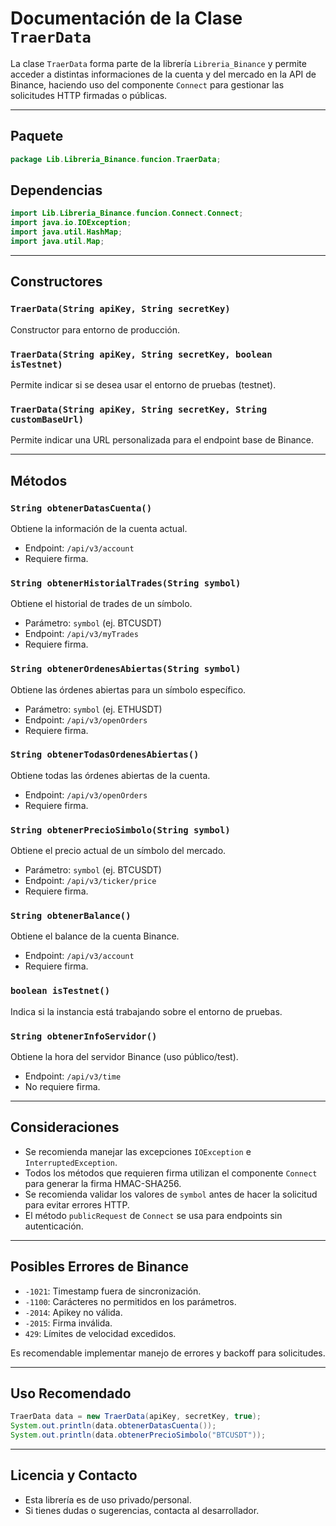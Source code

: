 # Documentación de la Clase `TraerData`

La clase `TraerData` forma parte de la librería `Libreria_Binance` y permite acceder a distintas informaciones de la cuenta y del mercado en la API de Binance, haciendo uso del componente `Connect` para gestionar las solicitudes HTTP firmadas o públicas.

---

## Paquete

```java
package Lib.Libreria_Binance.funcion.TraerData;
```

## Dependencias

```java
import Lib.Libreria_Binance.funcion.Connect.Connect;
import java.io.IOException;
import java.util.HashMap;
import java.util.Map;
```

---

## Constructores

### `TraerData(String apiKey, String secretKey)`

Constructor para entorno de producción.

### `TraerData(String apiKey, String secretKey, boolean isTestnet)`

Permite indicar si se desea usar el entorno de pruebas (testnet).

### `TraerData(String apiKey, String secretKey, String customBaseUrl)`

Permite indicar una URL personalizada para el endpoint base de Binance.

---

## Métodos

### `String obtenerDatasCuenta()`

Obtiene la información de la cuenta actual.

* Endpoint: `/api/v3/account`
* Requiere firma.

### `String obtenerHistorialTrades(String symbol)`

Obtiene el historial de trades de un símbolo.

* Parámetro: `symbol` (ej. BTCUSDT)
* Endpoint: `/api/v3/myTrades`
* Requiere firma.

### `String obtenerOrdenesAbiertas(String symbol)`

Obtiene las órdenes abiertas para un símbolo específico.

* Parámetro: `symbol` (ej. ETHUSDT)
* Endpoint: `/api/v3/openOrders`
* Requiere firma.

### `String obtenerTodasOrdenesAbiertas()`

Obtiene todas las órdenes abiertas de la cuenta.

* Endpoint: `/api/v3/openOrders`
* Requiere firma.

### `String obtenerPrecioSimbolo(String symbol)`

Obtiene el precio actual de un símbolo del mercado.

* Parámetro: `symbol` (ej. BTCUSDT)
* Endpoint: `/api/v3/ticker/price`
* Requiere firma.

### `String obtenerBalance()`

Obtiene el balance de la cuenta Binance.

* Endpoint: `/api/v3/account`
* Requiere firma.

### `boolean isTestnet()`

Indica si la instancia está trabajando sobre el entorno de pruebas.

### `String obtenerInfoServidor()`

Obtiene la hora del servidor Binance (uso público/test).

* Endpoint: `/api/v3/time`
* No requiere firma.

---

## Consideraciones

* Se recomienda manejar las excepciones `IOException` e `InterruptedException`.
* Todos los métodos que requieren firma utilizan el componente `Connect` para generar la firma HMAC-SHA256.
* Se recomienda validar los valores de `symbol` antes de hacer la solicitud para evitar errores HTTP.
* El método `publicRequest` de `Connect` se usa para endpoints sin autenticación.

---

## Posibles Errores de Binance

* `-1021`: Timestamp fuera de sincronización.
* `-1100`: Carácteres no permitidos en los parámetros.
* `-2014`: Apikey no válida.
* `-2015`: Firma inválida.
* `429`: Límites de velocidad excedidos.

Es recomendable implementar manejo de errores y backoff para solicitudes.

---

## Uso Recomendado

```java
TraerData data = new TraerData(apiKey, secretKey, true);
System.out.println(data.obtenerDatasCuenta());
System.out.println(data.obtenerPrecioSimbolo("BTCUSDT"));
```

---

## Licencia y Contacto

* Esta librería es de uso privado/personal.
* Si tienes dudas o sugerencias, contacta al desarrollador.

